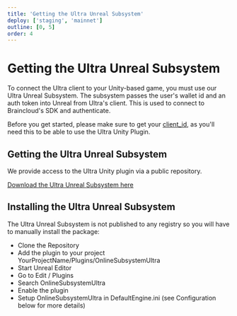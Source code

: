 ```yaml
---
title: 'Getting the Ultra Unreal Subsystem'
deploy: ['staging', 'mainnet']
outline: [0, 5]
order: 4
---
```


# Getting the Ultra Unreal Subsystem

To connect the Ultra client to your Unity-based game, you must use our Ultra Unreal Subsystem. The subsystem passes the user's wallet id and an auth token into Unreal from Ultra's client. This is used to connect to Braincloud's SDK and authenticate.

Before you get started, please make sure to get your [client_id](../web/get-client-id.md), as you'll need this to be able to use the Ultra Unity Plugin.

## Getting the Ultra Unreal Subsystem

We provide access to the Ultra Unity plugin via a public repository.

[Download the Ultra Unreal Subsystem here](https://github.com/ultraio/UltraUnrealOnlineSubsystem)

## Installing the Ultra Unreal Subsystem

The Ultra Unreal Subsystem is not published to any registry so you will have to manually install the package:

-   Clone the Repository
-   Add the plugin to your project YourProjectName/Plugins/OnlineSubsystemUltra
-   Start Unreal Editor
-   Go to Edit / Plugins
-   Search OnlineSubsystemUltra
-   Enable the plugin
-   Setup OnlineSubsystemUltra in DefaultEngine.ini (see Configuration below for more details)
